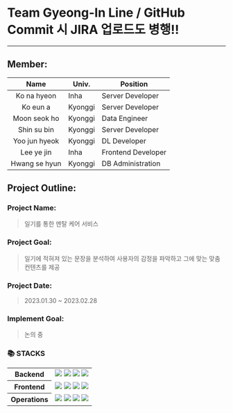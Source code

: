 # Team Gyeong-In Line / GitHub Commit 시 JIRA 업로드도 병행!!

---

## Member:

|     Name      | Univ.   | Position           |
| :-----------: | ------- | ------------------ |
|  Ko na hyeon  | Inha    | Server Developer   |
|   Ko eun a    | Kyonggi | Server Developer   |
| Moon seok ho  | Kyonggi | Data Engineer      |
|  Shin su bin  | Kyonggi | Server Developer   |
| Yoo jun hyeok | Kyonggi | DL Developer       |
|  Lee ye jin   | Inha    | Frontend Developer |
| Hwang se hyun | Kyonggi | DB Administration  |

## Project Outline:

### Project Name:

> 일기를 통한 멘탈 케어 서비스

### Project Goal:

> 일기에 적혀져 있는 문장을 분석하여 사용자의 감정을 파악하고 그에 맞는 맞춤 컨텐츠를 제공

### Project Date:

> 2023.01.30 ~ 2023.02.28

### Implement Goal:

> 논의 중

### 📚 STACKS

<table>
  <tr>
    <th> Backend </th>
    <td>
      <img src="https://img.shields.io/badge/python-3776AB?style=for-the-badge&logo=python&logoColor=white"> 
      <img src="https://img.shields.io/badge/mysql-4479A1?style=for-the-badge&logo=mysql&logoColor=white">
      <img src="https://img.shields.io/badge/flask-000000?style=for-the-badge&logo=flask&logoColor=white"> 
      <img src="https://img.shields.io/badge/docker-2496ED?style=for-the-badge&logo=docker&logoColor=white">
    </td>
  </tr>
  <tr>
    <th> Frontend </th>
    <td>
      <img src="https://img.shields.io/badge/html5-E34F26?style=for-the-badge&logo=html5&logoColor=white"> 
      <img src="https://img.shields.io/badge/css-1572B6?style=for-the-badge&logo=css3&logoColor=white"> 
      <img src="https://img.shields.io/badge/javascript-F7DF1E?style=for-the-badge&logo=javascript&logoColor=black">
      <img src="https://img.shields.io/badge/react-61DAFB?style=for-the-badge&logo=react&logoColor=black"> 
    </td>
  </tr>
  <tr>
    <th> Operations </th>
    <td>
      <img src="https://img.shields.io/badge/github-181717?style=for-the-badge&logo=github&logoColor=white">
      <img src="https://img.shields.io/badge/git-F05032?style=for-the-badge&logo=git&logoColor=white">
      <img src="https://img.shields.io/badge/jira-0052CC?style=for-the-badge&logo=jira&logoColor=white">
      <img src="https://img.shields.io/badge/discord-5865F2?style=for-the-badge&logo=discord&logoColor=white">
    </td>
  </tr>
</table>
